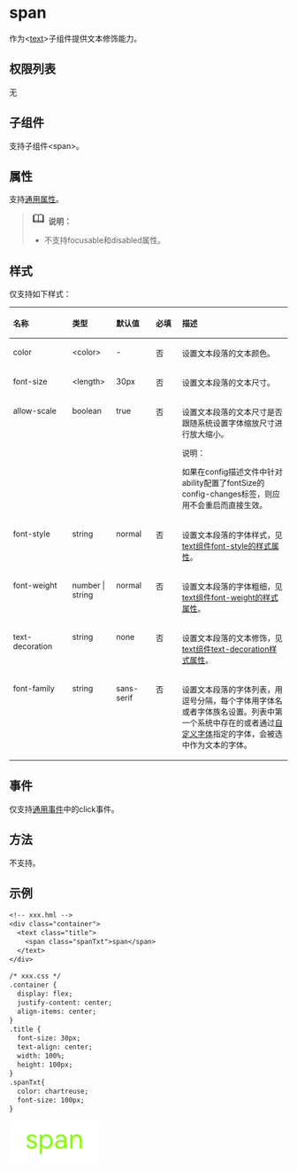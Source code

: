 # span<a name="ZH-CN_TOPIC_0000001209210711"></a>

作为<[text](js-components-basic-text.md)\>子组件提供文本修饰能力。

## 权限列表<a name="zh-cn_topic_0000001127284860_section11257113618419"></a>

无

## 子组件<a name="zh-cn_topic_0000001127284860_section9288143101012"></a>

支持子组件<span\>。

## 属性<a name="zh-cn_topic_0000001127284860_section2907183951110"></a>

支持[通用属性](js-components-common-attributes.md)。

>![](../../public_sys-resources/icon-note.gif) **说明：** 
>-   不支持focusable和disabled属性。

## 样式<a name="zh-cn_topic_0000001127284860_section5775351116"></a>

仅支持如下样式：

<a name="zh-cn_topic_0000001127284860_ta0a517e341374f8dbac91fcbabd0a5ff"></a>
<table><thead align="left"><tr id="zh-cn_topic_0000001127284860_r4898f887897a46fab1b4999a4f83402f"><th class="cellrowborder" valign="top" width="21.21212121212121%" id="mcps1.1.6.1.1"><p id="zh-cn_topic_0000001127284860_ac9b6b02cd94942a5a0de6e18b10be274"><a name="zh-cn_topic_0000001127284860_ac9b6b02cd94942a5a0de6e18b10be274"></a><a name="zh-cn_topic_0000001127284860_ac9b6b02cd94942a5a0de6e18b10be274"></a>名称</p>
</th>
<th class="cellrowborder" valign="top" width="15.8015801580158%" id="mcps1.1.6.1.2"><p id="zh-cn_topic_0000001127284860_acdcd659d46f24eac86378824c8ee463b"><a name="zh-cn_topic_0000001127284860_acdcd659d46f24eac86378824c8ee463b"></a><a name="zh-cn_topic_0000001127284860_acdcd659d46f24eac86378824c8ee463b"></a>类型</p>
</th>
<th class="cellrowborder" valign="top" width="14.231423142314231%" id="mcps1.1.6.1.3"><p id="zh-cn_topic_0000001127284860_a9def453e9df6412bba79b8fff70869e8"><a name="zh-cn_topic_0000001127284860_a9def453e9df6412bba79b8fff70869e8"></a><a name="zh-cn_topic_0000001127284860_a9def453e9df6412bba79b8fff70869e8"></a>默认值</p>
</th>
<th class="cellrowborder" valign="top" width="9.400940094009401%" id="mcps1.1.6.1.4"><p id="zh-cn_topic_0000001127284860_a1e15f96e33ee48b9a0e14dbee0968f8a"><a name="zh-cn_topic_0000001127284860_a1e15f96e33ee48b9a0e14dbee0968f8a"></a><a name="zh-cn_topic_0000001127284860_a1e15f96e33ee48b9a0e14dbee0968f8a"></a>必填</p>
</th>
<th class="cellrowborder" valign="top" width="39.35393539353936%" id="mcps1.1.6.1.5"><p id="zh-cn_topic_0000001127284860_a7168bff3ff0647d88967647f6ab26d5f"><a name="zh-cn_topic_0000001127284860_a7168bff3ff0647d88967647f6ab26d5f"></a><a name="zh-cn_topic_0000001127284860_a7168bff3ff0647d88967647f6ab26d5f"></a>描述</p>
</th>
</tr>
</thead>
<tbody><tr id="zh-cn_topic_0000001127284860_r32272055007144f79a2dfea8a786e589"><td class="cellrowborder" valign="top" width="21.21212121212121%" headers="mcps1.1.6.1.1 "><p id="zh-cn_topic_0000001127284860_afc75d8f275cc41089a4e4dc8a3fbee88"><a name="zh-cn_topic_0000001127284860_afc75d8f275cc41089a4e4dc8a3fbee88"></a><a name="zh-cn_topic_0000001127284860_afc75d8f275cc41089a4e4dc8a3fbee88"></a>color</p>
</td>
<td class="cellrowborder" valign="top" width="15.8015801580158%" headers="mcps1.1.6.1.2 "><p id="zh-cn_topic_0000001127284860_abf3cdb4352d94dbb96789b9920bff09e"><a name="zh-cn_topic_0000001127284860_abf3cdb4352d94dbb96789b9920bff09e"></a><a name="zh-cn_topic_0000001127284860_abf3cdb4352d94dbb96789b9920bff09e"></a>&lt;color&gt;</p>
</td>
<td class="cellrowborder" valign="top" width="14.231423142314231%" headers="mcps1.1.6.1.3 "><p id="zh-cn_topic_0000001127284860_a40a852f6f3624109acdb18b89f75be07"><a name="zh-cn_topic_0000001127284860_a40a852f6f3624109acdb18b89f75be07"></a><a name="zh-cn_topic_0000001127284860_a40a852f6f3624109acdb18b89f75be07"></a>-</p>
</td>
<td class="cellrowborder" valign="top" width="9.400940094009401%" headers="mcps1.1.6.1.4 "><p id="zh-cn_topic_0000001127284860_a61aed770cf534f06a236a689df6206e0"><a name="zh-cn_topic_0000001127284860_a61aed770cf534f06a236a689df6206e0"></a><a name="zh-cn_topic_0000001127284860_a61aed770cf534f06a236a689df6206e0"></a>否</p>
</td>
<td class="cellrowborder" valign="top" width="39.35393539353936%" headers="mcps1.1.6.1.5 "><p id="zh-cn_topic_0000001127284860_a745abab21c7c47afbb4343f611f13f0e"><a name="zh-cn_topic_0000001127284860_a745abab21c7c47afbb4343f611f13f0e"></a><a name="zh-cn_topic_0000001127284860_a745abab21c7c47afbb4343f611f13f0e"></a>设置文本段落的文本颜色。</p>
</td>
</tr>
<tr id="zh-cn_topic_0000001127284860_r9962b94a230e482a9cc74bbb784ea7a0"><td class="cellrowborder" valign="top" width="21.21212121212121%" headers="mcps1.1.6.1.1 "><p id="zh-cn_topic_0000001127284860_a50ed6c7dc89a419b8196eb32f4374eb9"><a name="zh-cn_topic_0000001127284860_a50ed6c7dc89a419b8196eb32f4374eb9"></a><a name="zh-cn_topic_0000001127284860_a50ed6c7dc89a419b8196eb32f4374eb9"></a>font-size</p>
</td>
<td class="cellrowborder" valign="top" width="15.8015801580158%" headers="mcps1.1.6.1.2 "><p id="zh-cn_topic_0000001127284860_a3fef950f99bb45768f232285d9563d59"><a name="zh-cn_topic_0000001127284860_a3fef950f99bb45768f232285d9563d59"></a><a name="zh-cn_topic_0000001127284860_a3fef950f99bb45768f232285d9563d59"></a>&lt;length&gt;</p>
</td>
<td class="cellrowborder" valign="top" width="14.231423142314231%" headers="mcps1.1.6.1.3 "><p id="zh-cn_topic_0000001127284860_abf03dbbc119a4a158b410a3676fe71e6"><a name="zh-cn_topic_0000001127284860_abf03dbbc119a4a158b410a3676fe71e6"></a><a name="zh-cn_topic_0000001127284860_abf03dbbc119a4a158b410a3676fe71e6"></a>30px</p>
</td>
<td class="cellrowborder" valign="top" width="9.400940094009401%" headers="mcps1.1.6.1.4 "><p id="zh-cn_topic_0000001127284860_a221074f45b48460a953a19ae07181768"><a name="zh-cn_topic_0000001127284860_a221074f45b48460a953a19ae07181768"></a><a name="zh-cn_topic_0000001127284860_a221074f45b48460a953a19ae07181768"></a>否</p>
</td>
<td class="cellrowborder" valign="top" width="39.35393539353936%" headers="mcps1.1.6.1.5 "><p id="zh-cn_topic_0000001127284860_a86d755d025194433a3d824ac6308dc19"><a name="zh-cn_topic_0000001127284860_a86d755d025194433a3d824ac6308dc19"></a><a name="zh-cn_topic_0000001127284860_a86d755d025194433a3d824ac6308dc19"></a>设置文本段落的文本尺寸。</p>
</td>
</tr>
<tr id="zh-cn_topic_0000001127284860_row696318282019"><td class="cellrowborder" valign="top" width="21.21212121212121%" headers="mcps1.1.6.1.1 "><p id="zh-cn_topic_0000001127284860_p523512225579"><a name="zh-cn_topic_0000001127284860_p523512225579"></a><a name="zh-cn_topic_0000001127284860_p523512225579"></a>allow-scale</p>
</td>
<td class="cellrowborder" valign="top" width="15.8015801580158%" headers="mcps1.1.6.1.2 "><p id="zh-cn_topic_0000001127284860_p923522212570"><a name="zh-cn_topic_0000001127284860_p923522212570"></a><a name="zh-cn_topic_0000001127284860_p923522212570"></a>boolean</p>
</td>
<td class="cellrowborder" valign="top" width="14.231423142314231%" headers="mcps1.1.6.1.3 "><p id="zh-cn_topic_0000001127284860_p11235322145714"><a name="zh-cn_topic_0000001127284860_p11235322145714"></a><a name="zh-cn_topic_0000001127284860_p11235322145714"></a>true</p>
</td>
<td class="cellrowborder" valign="top" width="9.400940094009401%" headers="mcps1.1.6.1.4 "><p id="zh-cn_topic_0000001127284860_p12235112285712"><a name="zh-cn_topic_0000001127284860_p12235112285712"></a><a name="zh-cn_topic_0000001127284860_p12235112285712"></a>否</p>
</td>
<td class="cellrowborder" valign="top" width="39.35393539353936%" headers="mcps1.1.6.1.5 "><p id="zh-cn_topic_0000001127284860_p1023513229570"><a name="zh-cn_topic_0000001127284860_p1023513229570"></a><a name="zh-cn_topic_0000001127284860_p1023513229570"></a>设置文本段落的文本尺寸是否跟随系统设置字体缩放尺寸进行放大缩小。</p>
<div class="note" id="zh-cn_topic_0000001127284860_note5531128463"><a name="zh-cn_topic_0000001127284860_note5531128463"></a><a name="zh-cn_topic_0000001127284860_note5531128463"></a><span class="notetitle"> 说明： </span><div class="notebody"><p id="zh-cn_topic_0000001127284860_p11531172814611"><a name="zh-cn_topic_0000001127284860_p11531172814611"></a><a name="zh-cn_topic_0000001127284860_p11531172814611"></a>如果在config描述文件中针对ability配置了fontSize的config-changes标签，则应用不会重启而直接生效。</p>
</div></div>
</td>
</tr>
<tr id="zh-cn_topic_0000001127284860_rde507e70d93643ae8a6cb2d27c6acf99"><td class="cellrowborder" valign="top" width="21.21212121212121%" headers="mcps1.1.6.1.1 "><p id="zh-cn_topic_0000001127284860_ab1137579b73e4a38a6dbe7fe5d83e8e2"><a name="zh-cn_topic_0000001127284860_ab1137579b73e4a38a6dbe7fe5d83e8e2"></a><a name="zh-cn_topic_0000001127284860_ab1137579b73e4a38a6dbe7fe5d83e8e2"></a>font-style</p>
</td>
<td class="cellrowborder" valign="top" width="15.8015801580158%" headers="mcps1.1.6.1.2 "><p id="zh-cn_topic_0000001127284860_ab7f6c9ddf05c44bda226d9bf186583eb"><a name="zh-cn_topic_0000001127284860_ab7f6c9ddf05c44bda226d9bf186583eb"></a><a name="zh-cn_topic_0000001127284860_ab7f6c9ddf05c44bda226d9bf186583eb"></a>string</p>
</td>
<td class="cellrowborder" valign="top" width="14.231423142314231%" headers="mcps1.1.6.1.3 "><p id="zh-cn_topic_0000001127284860_a763035129469427a9b607b50c93c046d"><a name="zh-cn_topic_0000001127284860_a763035129469427a9b607b50c93c046d"></a><a name="zh-cn_topic_0000001127284860_a763035129469427a9b607b50c93c046d"></a>normal</p>
</td>
<td class="cellrowborder" valign="top" width="9.400940094009401%" headers="mcps1.1.6.1.4 "><p id="zh-cn_topic_0000001127284860_abdb1cd99a9c84f31b1bb21da686ded28"><a name="zh-cn_topic_0000001127284860_abdb1cd99a9c84f31b1bb21da686ded28"></a><a name="zh-cn_topic_0000001127284860_abdb1cd99a9c84f31b1bb21da686ded28"></a>否</p>
</td>
<td class="cellrowborder" valign="top" width="39.35393539353936%" headers="mcps1.1.6.1.5 "><p id="zh-cn_topic_0000001127284860_a04816275b7d249079b4a1e80f69ea86e"><a name="zh-cn_topic_0000001127284860_a04816275b7d249079b4a1e80f69ea86e"></a><a name="zh-cn_topic_0000001127284860_a04816275b7d249079b4a1e80f69ea86e"></a>设置文本段落的字体样式，见<a href="js-components-basic-text.md#zh-cn_topic_0000001127125018_section5775351116">text组件font-style的样式属性</a>。</p>
</td>
</tr>
<tr id="zh-cn_topic_0000001127284860_r41ee5629370e4317a0da49957e128ade"><td class="cellrowborder" valign="top" width="21.21212121212121%" headers="mcps1.1.6.1.1 "><p id="zh-cn_topic_0000001127284860_a380a51eccb244ea9a528c41348105934"><a name="zh-cn_topic_0000001127284860_a380a51eccb244ea9a528c41348105934"></a><a name="zh-cn_topic_0000001127284860_a380a51eccb244ea9a528c41348105934"></a>font-weight</p>
</td>
<td class="cellrowborder" valign="top" width="15.8015801580158%" headers="mcps1.1.6.1.2 "><p id="zh-cn_topic_0000001127284860_a6998d5f15b9d47dfb5ea5d683f2945ef"><a name="zh-cn_topic_0000001127284860_a6998d5f15b9d47dfb5ea5d683f2945ef"></a><a name="zh-cn_topic_0000001127284860_a6998d5f15b9d47dfb5ea5d683f2945ef"></a>number | string</p>
</td>
<td class="cellrowborder" valign="top" width="14.231423142314231%" headers="mcps1.1.6.1.3 "><p id="zh-cn_topic_0000001127284860_a9cd90194128142d6bf6a0279aa8d191e"><a name="zh-cn_topic_0000001127284860_a9cd90194128142d6bf6a0279aa8d191e"></a><a name="zh-cn_topic_0000001127284860_a9cd90194128142d6bf6a0279aa8d191e"></a>normal</p>
</td>
<td class="cellrowborder" valign="top" width="9.400940094009401%" headers="mcps1.1.6.1.4 "><p id="zh-cn_topic_0000001127284860_a16edddde0d944b13a7a3567677cc913d"><a name="zh-cn_topic_0000001127284860_a16edddde0d944b13a7a3567677cc913d"></a><a name="zh-cn_topic_0000001127284860_a16edddde0d944b13a7a3567677cc913d"></a>否</p>
</td>
<td class="cellrowborder" valign="top" width="39.35393539353936%" headers="mcps1.1.6.1.5 "><p id="zh-cn_topic_0000001127284860_aa1d0d3abf811468e8c3f707e1a7e5b8c"><a name="zh-cn_topic_0000001127284860_aa1d0d3abf811468e8c3f707e1a7e5b8c"></a><a name="zh-cn_topic_0000001127284860_aa1d0d3abf811468e8c3f707e1a7e5b8c"></a>设置文本段落的字体粗细，见<a href="js-components-basic-text.md#zh-cn_topic_0000001127125018_section5775351116">text组件font-weight的样式属性</a>。</p>
</td>
</tr>
<tr id="zh-cn_topic_0000001127284860_r8bf92fd80ab14f6a824003dcc7f3008c"><td class="cellrowborder" valign="top" width="21.21212121212121%" headers="mcps1.1.6.1.1 "><p id="zh-cn_topic_0000001127284860_ab4ed51f180194575856b899947e2c4d4"><a name="zh-cn_topic_0000001127284860_ab4ed51f180194575856b899947e2c4d4"></a><a name="zh-cn_topic_0000001127284860_ab4ed51f180194575856b899947e2c4d4"></a>text-decoration</p>
</td>
<td class="cellrowborder" valign="top" width="15.8015801580158%" headers="mcps1.1.6.1.2 "><p id="zh-cn_topic_0000001127284860_ab4048c7eccf046bab1dbdd33a0739e42"><a name="zh-cn_topic_0000001127284860_ab4048c7eccf046bab1dbdd33a0739e42"></a><a name="zh-cn_topic_0000001127284860_ab4048c7eccf046bab1dbdd33a0739e42"></a>string</p>
</td>
<td class="cellrowborder" valign="top" width="14.231423142314231%" headers="mcps1.1.6.1.3 "><p id="zh-cn_topic_0000001127284860_a572fe437851c45b2a91c3748dbf3c0c3"><a name="zh-cn_topic_0000001127284860_a572fe437851c45b2a91c3748dbf3c0c3"></a><a name="zh-cn_topic_0000001127284860_a572fe437851c45b2a91c3748dbf3c0c3"></a>none</p>
</td>
<td class="cellrowborder" valign="top" width="9.400940094009401%" headers="mcps1.1.6.1.4 "><p id="zh-cn_topic_0000001127284860_a4e2f6f648ebc4d6d947a3edb6efe22fb"><a name="zh-cn_topic_0000001127284860_a4e2f6f648ebc4d6d947a3edb6efe22fb"></a><a name="zh-cn_topic_0000001127284860_a4e2f6f648ebc4d6d947a3edb6efe22fb"></a>否</p>
</td>
<td class="cellrowborder" valign="top" width="39.35393539353936%" headers="mcps1.1.6.1.5 "><p id="zh-cn_topic_0000001127284860_aa83ac8481649423b80b326de4eb5fefb"><a name="zh-cn_topic_0000001127284860_aa83ac8481649423b80b326de4eb5fefb"></a><a name="zh-cn_topic_0000001127284860_aa83ac8481649423b80b326de4eb5fefb"></a>设置文本段落的文本修饰，见<a href="js-components-basic-text.md#zh-cn_topic_0000001127125018_section5775351116">text组件text-decoration样式属性</a>。</p>
</td>
</tr>
<tr id="zh-cn_topic_0000001127284860_rc154005d2ebf483faffebbe0a509770d"><td class="cellrowborder" valign="top" width="21.21212121212121%" headers="mcps1.1.6.1.1 "><p id="zh-cn_topic_0000001127284860_a552bd7aa0bc94b118d88abf167e87a35"><a name="zh-cn_topic_0000001127284860_a552bd7aa0bc94b118d88abf167e87a35"></a><a name="zh-cn_topic_0000001127284860_a552bd7aa0bc94b118d88abf167e87a35"></a>font-family</p>
</td>
<td class="cellrowborder" valign="top" width="15.8015801580158%" headers="mcps1.1.6.1.2 "><p id="zh-cn_topic_0000001127284860_a0f5cc516346b4cbaa2d46c08bc340eeb"><a name="zh-cn_topic_0000001127284860_a0f5cc516346b4cbaa2d46c08bc340eeb"></a><a name="zh-cn_topic_0000001127284860_a0f5cc516346b4cbaa2d46c08bc340eeb"></a>string</p>
</td>
<td class="cellrowborder" valign="top" width="14.231423142314231%" headers="mcps1.1.6.1.3 "><p id="zh-cn_topic_0000001127284860_a959e67a1855241a1bb0898b2f57c7148"><a name="zh-cn_topic_0000001127284860_a959e67a1855241a1bb0898b2f57c7148"></a><a name="zh-cn_topic_0000001127284860_a959e67a1855241a1bb0898b2f57c7148"></a>sans-serif</p>
</td>
<td class="cellrowborder" valign="top" width="9.400940094009401%" headers="mcps1.1.6.1.4 "><p id="zh-cn_topic_0000001127284860_a2db078b3c8d64498af048fa12102a2a3"><a name="zh-cn_topic_0000001127284860_a2db078b3c8d64498af048fa12102a2a3"></a><a name="zh-cn_topic_0000001127284860_a2db078b3c8d64498af048fa12102a2a3"></a>否</p>
</td>
<td class="cellrowborder" valign="top" width="39.35393539353936%" headers="mcps1.1.6.1.5 "><p id="zh-cn_topic_0000001127284860_a52f159b549364d40b7c92d51aba7c1a9"><a name="zh-cn_topic_0000001127284860_a52f159b549364d40b7c92d51aba7c1a9"></a><a name="zh-cn_topic_0000001127284860_a52f159b549364d40b7c92d51aba7c1a9"></a>设置文本段落的字体列表，用逗号分隔，每个字体用字体名或者字体族名设置。列表中第一个系统中存在的或者通过<a href="js-components-common-customizing-font.md">自定义字体</a>指定的字体，会被选中作为文本的字体。</p>
</td>
</tr>
</tbody>
</table>

## 事件<a name="zh-cn_topic_0000001127284860_section1319514265813"></a>

仅支持[通用事件](js-components-common-events.md)中的click事件。

## 方法<a name="zh-cn_topic_0000001127284860_section2291124515582"></a>

不支持。

## 示例<a name="zh-cn_topic_0000001127284860_section1841815550582"></a>

```
<!-- xxx.hml -->
<div class="container">
  <text class="title">
    <span class="spanTxt">span</span>
  </text>
</div>
```

```
/* xxx.css */
.container {
  display: flex;
  justify-content: center;
  align-items: center;
}
.title {
  font-size: 30px;
  text-align: center;
  width: 100%;
  height: 100px;
}
.spanTxt{
  color: chartreuse;
  font-size: 100px;
}
```

![](figures/zh-cn_image_0000001166760174.png)

